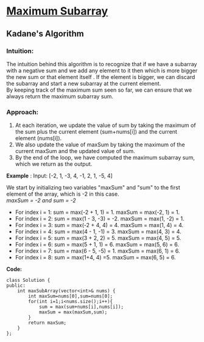 # [Maximum Subarray](https://leetcode.com/problems/maximum-subarray)
## Kadane's Algorithm
### Intuition:
The intuition behind this algorithm is to recognize that if we have a subarray with a negative sum and we add any element to it then which is more bigger the new sum or that element itself . 
If the element is bigger, we can discard the subarray and start a new subarray at the current element.\
By keeping track of the maximum sum seen so far, we can ensure that we always return the maximum subarray sum.

### Approach:
 1. At each iteration, we update the value of sum by taking the maximum of the sum plus the current element (sum+nums[i]) and the current element (nums[i]). 
 2. We also update the value of maxSum by taking the maximum of the current maxSum and the updated value of sum. 
 3. By the end of the loop, we have computed the maximum subarray sum, which we return as the output.
 
 **Example** : Input: [-2, 1, -3, 4, -1, 2, 1, -5, 4]

We start by initializing two variables "maxSum" and "sum" to the first element of the array, which is -2 in this case.\
_maxSum = -2 and sum = -2_
- For index i = 1:
   sum = max(-2 + 1, 1) = 1.
   maxSum = max(-2, 1) = 1.
- For index i = 2:
   sum = max(1 - 3, -3) = -2.
   maxSum = max(1, -2) = 1.
- For index i = 3:
   sum = max(-2 + 4, 4) = 4.
   maxSum = max(1, 4) = 4.
- For index i = 4:
  sum = max(4 - 1, -1) = 3.
  maxSum = max(4, 3) = 4.
-  For index i = 5:
  sum = max(3 + 2, 2) = 5.
  maxSum = max(4, 5) = 5.
- For index i = 6:
  sum = max(5 + 1, 1) = 6.
  maxSum = max(5, 6) = 6.
- For index i = 7:
  sum = max(6 - 5, -5) = 1.
  maxSum = max(6, 1) = 6.
- For index i = 8:
  sum = max(1+4, 4) =5.
  maxSum = max(6, 5) = 6.
 
**Code:**
```
class Solution {
public:
    int maxSubArray(vector<int>& nums) {
        int maxSum=nums[0],sum=nums[0];   
        for(int i=1;i<nums.size();i++){
            sum = max(sum+nums[i],nums[i]);
            maxSum = max(maxSum,sum);
        }
        return maxSum;
    }
};
```

